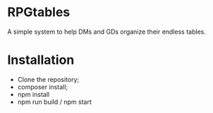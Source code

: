 # RPGtables
A simple system to help DMs and GDs organize their endless tables.

# Installation
 - Clone the repository;
 - composer install;
 - npm install
 - npm run build / npm start

